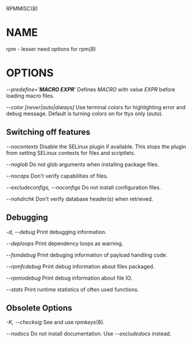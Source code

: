 RPMMISC(8)

# NAME

rpm - lesser need options for rpm(8)

# OPTIONS

*--predefine='**MACRO EXPR**'*
	Defines *MACRO* with value *EXPR* before loading macro files.


*--color [never|auto|always]*
	Use terminal colors for highlighting error and debug message.
	Default is turning colors on for ttys only (*auto*).

##  Switching off features

*--nocontexts*
	Disable the SELinux plugin if available. This stops
	the plugin from setting SELinux contexts for files and scriptlets.

*--noglob*
	Do not glob arguments when installing package files.

*--nocaps*
	Don't verify capabilities of files.

*--excludeconfigs, --noconfigs*
	Do not install configuration files.

*--nohdrchk*
	Don't verify database header(s) when retrieved.

## Debugging

*-d, --debug*
	Print debugging information.

*--deploops*
	Print dependency loops as warning.

*--fsmdebug*
	Print debuging information of payload handling code.

*--rpmfcdebug*
	Print debug information about files packaged.

*--rpmiodebug*
	Print debug information about file IO.

*--stats*
	Print runtime statistics of often used functions.

## Obsolete Options

*-K, --checksig*
	See and use *rpmkeys*(8).

*--nodocs*
	Do not install documentation. Use *--excludedocs* instead.

